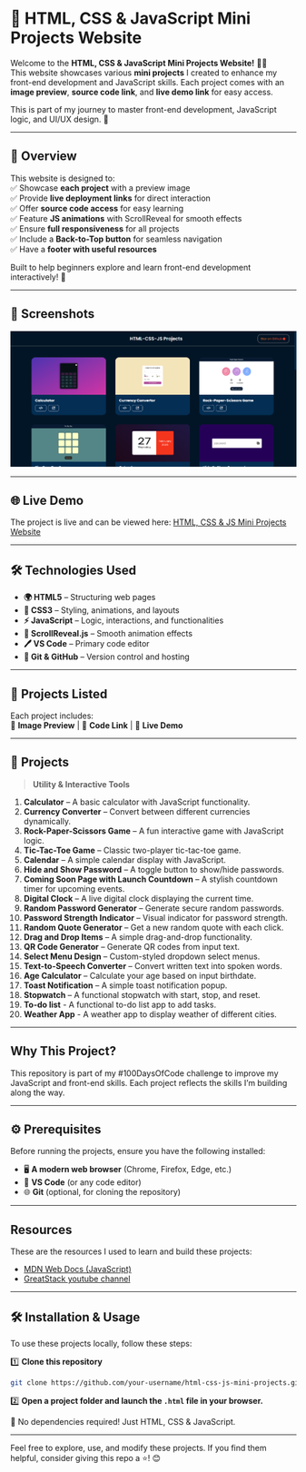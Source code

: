 # 🚀 HTML, CSS & JavaScript Mini Projects Website  

Welcome to the **HTML, CSS & JavaScript Mini Projects Website!** 🎨✨  
This website showcases various **mini projects** I created to enhance my front-end development and JavaScript skills. Each project comes with an **image preview**, **source code link**, and **live demo link** for easy access.  

This is part of my journey to master front-end development, JavaScript logic, and UI/UX design. 🚀  

---

## 📌 Overview  

This website is designed to:  
✅ Showcase **each project** with a preview image  
✅ Provide **live deployment links** for direct interaction  
✅ Offer **source code access** for easy learning  
✅ Feature **JS animations** with ScrollReveal for smooth effects  
✅ Ensure **full responsiveness** for all projects  
✅ Include a **Back-to-Top button** for seamless navigation  
✅ Have a **footer with useful resources**  

Built to help beginners explore and learn front-end development interactively! 🌱  

---

## 📸 Screenshots  

![Mini-Projects](images/Screenshot.png)  

---

## 🌐 Live Demo  

The project is live and can be viewed here: [HTML, CSS & JS Mini Projects Website](https://html-css-js-projects-five.vercel.app/)  

---

## 🛠 Technologies Used  

- **🌍 HTML5** – Structuring web pages  
- **🎨 CSS3** – Styling, animations, and layouts  
- **⚡ JavaScript** – Logic, interactions, and functionalities  
- **📜 ScrollReveal.js** – Smooth animation effects  
- **🖊️ VS Code** – Primary code editor  
- **🐙 Git & GitHub** – Version control and hosting  

---

## 📂 Projects Listed  

Each project includes:  
📸 **Image Preview** | 📜 **Code Link** | 🔗 **Live Demo**  

---

## 📂 Projects  

> **Utility & Interactive Tools**  

1. **Calculator** – A basic calculator with JavaScript functionality.  
2. **Currency Converter** – Convert between different currencies dynamically.  
3. **Rock-Paper-Scissors Game** – A fun interactive game with JavaScript logic.  
4. **Tic-Tac-Toe Game** – Classic two-player tic-tac-toe game.  
5. **Calendar** – A simple calendar display with JavaScript.  
6. **Hide and Show Password** – A toggle button to show/hide passwords.  
7. **Coming Soon Page with Launch Countdown** – A stylish countdown timer for upcoming events.  
8. **Digital Clock** – A live digital clock displaying the current time.  
9. **Random Password Generator** – Generate secure random passwords.  
10. **Password Strength Indicator** – Visual indicator for password strength.  
11. **Random Quote Generator** – Get a new random quote with each click.  
12. **Drag and Drop Items** – A simple drag-and-drop functionality.  
13. **QR Code Generator** – Generate QR codes from input text.  
14. **Select Menu Design** – Custom-styled dropdown select menus.  
15. **Text-to-Speech Converter** – Convert written text into spoken words.  
16. **Age Calculator** – Calculate your age based on input birthdate.  
17. **Toast Notification** – A simple toast notification popup.  
18. **Stopwatch** – A functional stopwatch with start, stop, and reset.
19. **To-do list** - A functional to-do list app to add tasks.
20. **Weather App** - A weather app to display weather of different cities.

---

## Why This Project?  

This repository is part of my #100DaysOfCode challenge to improve my JavaScript and front-end skills. Each project reflects the skills I’m building along the way.  

---

## ⚙️ Prerequisites  

Before running the projects, ensure you have the following installed:  

- 🖥️ **A modern web browser** (Chrome, Firefox, Edge, etc.)  
- 📝 **VS Code** (or any code editor)  
- 🌐 **Git** (optional, for cloning the repository)  

---

## Resources  

These are the resources I used to learn and build these projects:  

- [MDN Web Docs (JavaScript)](https://developer.mozilla.org/en-US/docs/Web/JavaScript)  
- [GreatStack youtube channel](https://www.youtube.com/playlist?list=PLjwm_8O3suyOgDS_Z8AWbbq3zpCmR-WE9)  

---

## 🛠 Installation & Usage  

To use these projects locally, follow these steps:  

1️⃣ **Clone this repository**  
```bash  
git clone https://github.com/your-username/html-css-js-mini-projects.git  
```

2️⃣ **Open a project folder and launch the `.html` file in your browser.**  

🚀 No dependencies required! Just HTML, CSS & JavaScript.  

---

Feel free to explore, use, and modify these projects. If you find them helpful, consider giving this repo a ⭐! 😊

